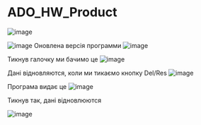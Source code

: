 # ADO_HW_Product
![image](https://github.com/Fazan4ik/ADO_HW_Product/assets/91279825/5f00992f-0d00-448c-b005-71b194382756)

![image](https://github.com/Fazan4ik/ADO_HW_Product/assets/91279825/a8e6ca2e-6f38-4773-9037-7d52a40b6c48)
Оновлена версія программи 
![image](https://github.com/Fazan4ik/ADO_HW_Product/assets/91279825/5eaf98cb-47c8-4179-b702-e8d85da7148d)

Тикнув галочку ми бачимо це
![image](https://github.com/Fazan4ik/ADO_HW_Product/assets/91279825/36372515-9d97-4d5f-9ddd-c59c4531d179)

Дані відновляются, коли ми тикаємо кнопку Del/Res
![image](https://github.com/Fazan4ik/ADO_HW_Product/assets/91279825/401b2bef-8cc2-4197-8d40-20c10afbdfc2)

Програма видає це
![image](https://github.com/Fazan4ik/ADO_HW_Product/assets/91279825/934a43eb-3cbc-490e-a144-a5604d348ed6)

Тикнув так, дані відновлюются

![image](https://github.com/Fazan4ik/ADO_HW_Product/assets/91279825/f76bc740-7a92-4f16-92a1-87da4d62e2d5)

